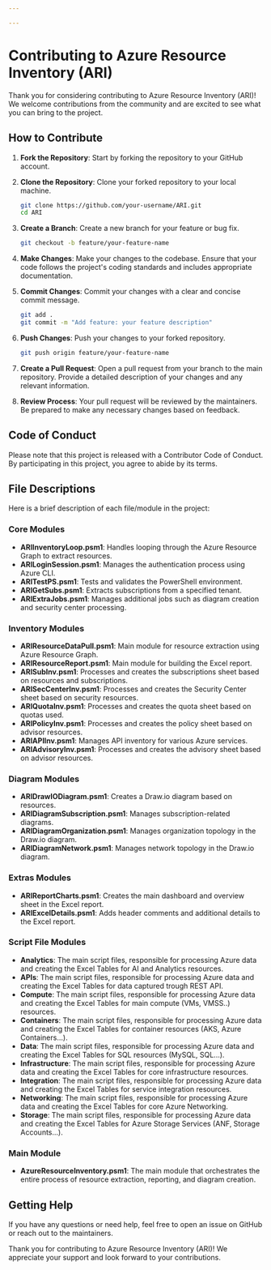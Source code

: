 ```yaml
---

---
```


# Contributing to Azure Resource Inventory (ARI)

Thank you for considering contributing to Azure Resource Inventory (ARI)! We welcome contributions from the community and are excited to see what you can bring to the project.

## How to Contribute

1. **Fork the Repository**: Start by forking the repository to your GitHub account.

2. **Clone the Repository**: Clone your forked repository to your local machine.
    ```sh
    git clone https://github.com/your-username/ARI.git
    cd ARI
    ```

3. **Create a Branch**: Create a new branch for your feature or bug fix.
    ```sh
    git checkout -b feature/your-feature-name
    ```

4. **Make Changes**: Make your changes to the codebase. Ensure that your code follows the project's coding standards and includes appropriate documentation.

5. **Commit Changes**: Commit your changes with a clear and concise commit message.
    ```sh
    git add .
    git commit -m "Add feature: your feature description"
    ```

6. **Push Changes**: Push your changes to your forked repository.
    ```sh
    git push origin feature/your-feature-name
    ```

7. **Create a Pull Request**: Open a pull request from your branch to the main repository. Provide a detailed description of your changes and any relevant information.

8. **Review Process**: Your pull request will be reviewed by the maintainers. Be prepared to make any necessary changes based on feedback.

## Code of Conduct

Please note that this project is released with a Contributor Code of Conduct. By participating in this project, you agree to abide by its terms.

## File Descriptions

Here is a brief description of each file/module in the project:

### Core Modules

- **ARIInventoryLoop.psm1**: Handles looping through the Azure Resource Graph to extract resources.
- **ARILoginSession.psm1**: Manages the authentication process using Azure CLI.
- **ARITestPS.psm1**: Tests and validates the PowerShell environment.
- **ARIGetSubs.psm1**: Extracts subscriptions from a specified tenant.
- **ARIExtraJobs.psm1**: Manages additional jobs such as diagram creation and security center processing.

### Inventory Modules

- **ARIResourceDataPull.psm1**: Main module for resource extraction using Azure Resource Graph.
- **ARIResourceReport.psm1**: Main module for building the Excel report.
- **ARISubInv.psm1**: Processes and creates the subscriptions sheet based on resources and subscriptions.
- **ARISecCenterInv.psm1**: Processes and creates the Security Center sheet based on security resources.
- **ARIQuotaInv.psm1**: Processes and creates the quota sheet based on quotas used.
- **ARIPolicyInv.psm1**: Processes and creates the policy sheet based on advisor resources.
- **ARIAPIInv.psm1**: Manages API inventory for various Azure services.
- **ARIAdvisoryInv.psm1**: Processes and creates the advisory sheet based on advisor resources.

### Diagram Modules

- **ARIDrawIODiagram.psm1**: Creates a Draw.io diagram based on resources.
- **ARIDiagramSubscription.psm1**: Manages subscription-related diagrams.
- **ARIDiagramOrganization.psm1**: Manages organization topology in the Draw.io diagram.
- **ARIDiagramNetwork.psm1**: Manages network topology in the Draw.io diagram.

### Extras Modules

- **ARIReportCharts.psm1**: Creates the main dashboard and overview sheet in the Excel report.
- **ARIExcelDetails.psm1**: Adds header comments and additional details to the Excel report.

### Script File Modules

- **Analytics**: The main script files, responsible for processing Azure data and creating the Excel Tables for AI and Analytics resources.
- **APIs**: The main script files, responsible for processing Azure data and creating the Excel Tables for data captured trough REST API.
- **Compute**: The main script files, responsible for processing Azure data and creating the Excel Tables for main compute (VMs, VMSS..) resources.
- **Containers**: The main script files, responsible for processing Azure data and creating the Excel Tables for container resources (AKS, Azure Containers...).
- **Data**: The main script files, responsible for processing Azure data and creating the Excel Tables for SQL resources (MySQL, SQL...).
- **Infrastructure**: The main script files, responsible for processing Azure data and creating the Excel Tables for core infrastructure resources.
- **Integration**: The main script files, responsible for processing Azure data and creating the Excel Tables for service integration resources.
- **Networking**: The main script files, responsible for processing Azure data and creating the Excel Tables for core Azure Networking.
- **Storage**: The main script files, responsible for processing Azure data and creating the Excel Tables for Azure Storage Services (ANF, Storage Accounts...).

### Main Module

- **AzureResourceInventory.psm1**: The main module that orchestrates the entire process of resource extraction, reporting, and diagram creation.

## Getting Help

If you have any questions or need help, feel free to open an issue on GitHub or reach out to the maintainers.

Thank you for contributing to Azure Resource Inventory (ARI)! We appreciate your support and look forward to your contributions.
